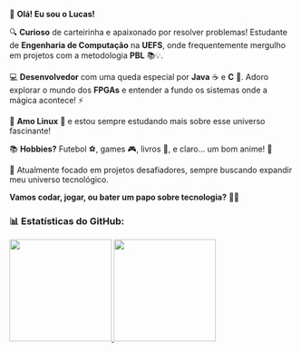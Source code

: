 👋 **Olá! Eu sou o Lucas!**

🔍 **Curioso** de carteirinha e apaixonado por resolver problemas! Estudante de **Engenharia de Computação** na **UEFS**, onde frequentemente mergulho em projetos com a metodologia **PBL** 📚💡. 

💻 **Desenvolvedor** com uma queda especial por **Java** ☕ e **C** 🔧. Adoro explorar o mundo dos **FPGAs** e entender a fundo os sistemas onde a mágica acontece! ⚡

🌟 **Amo Linux** 🐧 e estou sempre estudando mais sobre esse universo fascinante!

📚 **Hobbies?** Futebol ⚽, games 🎮, livros 📖, e claro... um bom anime! 🎥

🚀 Atualmente focado em projetos desafiadores, sempre buscando expandir meu universo tecnológico.

**Vamos codar, jogar, ou bater um papo sobre tecnologia?** 🚀😄

### 📊 **Estatísticas do GitHub:**
<div>
<a href="https://github.com/silvaluccs">
<img loading="lazy" height="180em" src="https://github-readme-stats.vercel.app/api/top-langs/?username=silvaluccs&layout=compact&langs_count=7&theme=dracula"/>
<img loading="lazy" height="180em" src="https://github-readme-stats.vercel.app/api?username=silvaluccs&show_icons=true&theme=dracula&include_all_commits=true&count_private=true"/>
</div>
